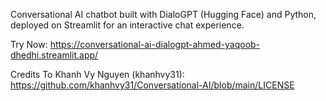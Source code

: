 Conversational AI chatbot built with DialoGPT (Hugging Face) and Python, deployed on Streamlit for an interactive chat experience.

Try Now: https://conversational-ai-dialogpt-ahmed-yaqoob-dhedhi.streamlit.app/

Credits To Khanh Vy Nguyen (khanhvy31):
https://github.com/khanhvy31/Conversational-AI/blob/main/LICENSE

